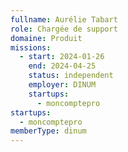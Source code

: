 ```yaml
---
fullname: Aurélie Tabart
role: Chargée de support
domaine: Produit
missions:
  - start: 2024-01-26
    end: 2024-04-25
    status: independent
    employer: DINUM
    startups:
      - moncomptepro
startups:
  - moncomptepro
memberType: dinum
---
```

